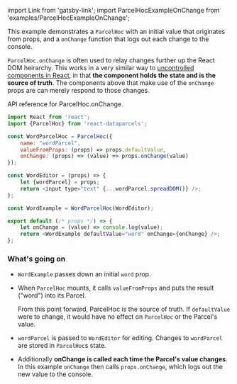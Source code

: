 import Link from 'gatsby-link';
import ParcelHocExampleOnChange from 'examples/ParcelHocExampleOnChange';

This example demonstrates a `ParcelHoc` with an initial value that originates from props, and a `onChange` function that logs out each change to the console.

`ParcelHoc.onChange` is often used to relay changes further up the React DOM heirarchy. This works in a very similar way to [uncontrolled components in React](https://reactjs.org/docs/uncontrolled-components.html), in that **the component holds the state and is the source of truth**. The components above that make use of the `onChange` props are can merely respond to those changes.

<Link to="/api/ParcelHoc#onChange">API reference for ParcelHoc.onChange</Link>

<ParcelHocExampleOnChange />

```js
import React from 'react';
import {ParcelHoc} from 'react-dataparcels';

const WordParcelHoc = ParcelHoc({
    name: "wordParcel",
    valueFromProps: (props) => props.defaultValue,
    onChange: (props) => (value) => props.onChange(value)
});

const WordEditor = (props) => {
    let {wordParcel} = props;
    return <input type="text" {...wordParcel.spreadDOM()} />;
};

const WordExample = WordParcelHoc(WordEditor);

export default (/* props */) => {
    let onChange = (value) => console.log(value);
    return <WordExample defaultValue="word" onChange={onChange} />;
};

```

### What's going on

* `WordExample` passes down an initial `word` prop.
* When `ParcelHoc` mounts, it calls `valueFromProps` and puts the result ("word") into its Parcel.

  From this point forward, ParcelHoc is the source of truth. If `defaultValue` were to change, it would have no effect on `ParcelHoc` or the Parcel's value.
* `wordParcel` is passed to `WordEditor` for editing. Changes to `wordParcel` are stored in `ParcelHoc`s state.
* Additionally **onChange is called each time the Parcel's value changes**. In this example `onChange` then calls `props.onChange`, which logs out the new value to the console.
